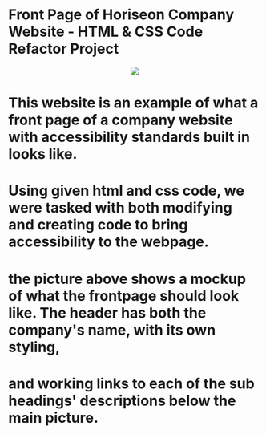# Front Page of Horiseon Company Website - HTML & CSS Code Refactor Project

<p align="center">
    <img src="https://imgur.com/pCFiIe9">
<p>

# This website is an example of what a front page of a company website with accessibility standards built in looks like.
# Using given html and css code, we were tasked with both modifying and creating code to bring accessibility to the webpage.
# the picture above shows a mockup of what the frontpage should look like. The header has both the company's name, with its own styling,
# and working links to each of the sub headings' descriptions below the main picture.
